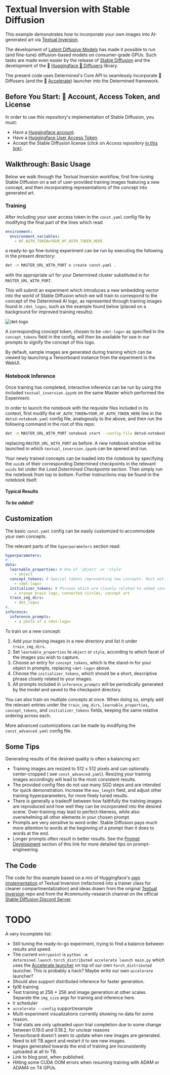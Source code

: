 # Textual Inversion with Stable Diffusion

This example demonstrates how to incorporate your own images into AI-generated art via
[Textual Inversion](https://textual-inversion.github.io).

The development of [Latent Diffusive Models](https://arxiv.org/abs/2112.10752) has made
it possible to run (and fine-tune) diffusion-based models on consumer-grade GPUs. Such tasks are
made even easier by the release
of [Stable Diffusion](https://stability.ai/blog/stable-diffusion-announcement) and the
development of the 🤗 [Huggingface 🧨 Diffusers](https://huggingface.co/docs/diffusers/index) library.

The present code uses Determined's Core API to seamlessly incorporate 🧨 Diffusers
(and the 🚀 [Accelerate](https://huggingface.co/docs/transformers/accelerate)) launcher into the
Determined framework.

## Before You Start: 🤗 Account, Access Token, and License

In order to use this repository's implementation of Stable Diffusion, you must:

* Have a [Huggingface account](https://huggingface.co/join).
* Have a [Huggingface User Access Token](https://huggingface.co/docs/hub/security-tokens).
* Accept the Stable Diffusion license (click on _Access
  repository_  [in this link)](https://huggingface.co/CompVis/stable-diffusion-v1-4).

## Walkthrough: Basic Usage

Below we walk through the Textual Inversion workflow, first fine-tuning Stable Diffusion on a set of
user-provided training images featuring a new concept, and then incorporating representations of the
concept into generated art.

### Training

After including your user access token in the `const.yaml` config file by modifying the final part
of the lines which read

```yaml
environment:
  environment_variables:
    - HF_AUTH_TOKEN=YOUR_HF_AUTH_TOKEN_HERE
```

a ready-to-go fine-tuning experiment can be run by executing the following in the present directory:

```bash
det -m MASTER_URL_WITH_PORT e create const.yaml .
```

with the appropriate url for your Determined cluster substituted in
for `MASTER_URL_WITH_PORT`.

This will submit an experiment which introduces a new embedding vector into the world of Stable
Diffusion which we will train to correspond to the concept of the Determined AI logo, as represented
through
training images found in `/det_logos`, such as the example found below (placed on a background for
improved training results):

![det-logo](./det_logos/on_a_dark_blue_oil_painting_of_ocean_waves.jpg)

A corresponding concept token, chosen to be `<det-logo>` as specified in the `concept_tokens` field
in the config, will then be available for use in our prompts to signify the concept of this logo.

By default, sample images are generated during training which can be viewed by launching a
Tensorboard instance from the experiment in the WebUI.

### Notebook Inference

Once training has completed, interactive inference can be run by using the included
`textual_inversion.ipynb` on the same Master which performed the Experiment.

In order to launch the
notebook with the requisite files included in its context, first modify
the `HF_AUTH_TOKEN=YOUR_HF_AUTH_TOKEN_HERE` line in the `detsd-notebook.yaml` config file,
analogously to the above, and then run the following command in the root of
this repo:

```bash
det -m MASTER_URL_WITH_PORT notebook start --config-file detsd-notebook.yaml --context .
```

replacing `MASTER_URL_WITH_PORT` as before. A new notebook window will be launched in which
`textual_inversion.ipynb` can be opened and run.

Your newly trained concepts can be loaded into the notebook by specifying the `uuid`s of their
corresponding Determined checkpoints in the relevant `uuids` list under the _Load Determined
Checkpoints_ section. Then simply run the notebook from top to bottom. Further instructions may be
found in the notebook itself.

#### Typical Results

***To be added!***

## Customization

The basic `const.yaml` config can be easily customized to accommodate your own concepts.

The relevant parts of the `hyperparameters` section read:

```yaml
hyperparameters:
#...
data:
  learnable_properties: # One of 'object' or 'style' 
    - object
  concept_tokens: # Special tokens representing new concepts. Must not exist in tokenizer.  
    - <det-logo>
  initializer_tokens: # Phrases which are closely related to added concepts.
    - orange brain logo, connected circles, concept art
  train_img_dirs:
    - det_logos
#...
inference:
  inference_prompts:
    - a photo of a <det-logo>
```

To train on a new concept:

1) Add your training images in a new directory and list it under `train_img_dirs`.
2) Set `learnable_properties` to `object` or `style`, according to which facet of the images you
   wish
   to capture.
3) Choose an entry for `concept_tokens`, which is the stand-in for your object in prompts,
   replacing `<det-logo>` above.
4) Choose the `initializer_tokens`, which should be a short, descriptive phrase closely related to
   your images.
5) All prompts included in `inference_prompts` will be periodically generated by the model and saved
   to the checkpoint directory.

You can also train on multiple concepts at once. When doing so, simply add the
relevant entries under the
`train_img_dirs`, `learnable_properties`, `concept_tokens`, and `initializer_tokens` fields,
keeping the same relative ordering across each.

More advanced customizations can be made by modifying the `const_advanced.yaml` config file.

## Some Tips

Generating results of the desired quality is often a balancing act:

* Training images are resized to 512 x 512 pixels and can optionally center-cropped (
  see `const_advanced.yaml`). Resizing your training images accordingly will lead to the most
  consistent results.
* The provided config files do not use many SGD steps and are intended for quick demonstration.
  Increase the `max_length` field, and adjust other training hyperparameters, for more finely tuned
  results.
* There is generally a tradeoff between how faithfully the training images are reproduced and how
  well they can be incorporated into the desired scene. Over-training may lead to perfect-likeness,
  while also overwhelming all other elements in your chosen prompt.
* Prompts are very sensitive to word order. Stable Diffusion pays much more attention to words at
  the
  beginning of a prompt than it does to words at the end.
* Longer prompts often result in better results. See
  the [Prompt Development](https://www.reddit.com/r/StableDiffusion/comments/xcq819/dreamers_guide_to_getting_started_w_stable/)
  section of this link for more detailed tips on prompt-engineering.

## The Code

The code for this example based on a mix of
Huggingface's [own implementation](https://github.com/huggingface/diffusers/tree/main/examples/textual_inversion)
of Textual Inversion (refactored into a trainer class for cleaner compartmentalization) and ideas
drawn from the original [Textual Inversion](https://github.com/rinongal/textual_inversion) repo and
from the #community-research channel on the
official [Stable Diffusion Discord Server](https://www.diffusion.gg).

# TODO

A very incomplete list:

* Still tuning the ready-to-go experiment, trying to find a balance between results and speed.
* The current `entrypoint`
  is `python -m determined.launch.torch_distributed accelerate launch main.py` which uses
  the [Accelerate launcher](https://huggingface.co/docs/transformers/accelerate) on top of
  our own `torch_distributed` launcher. This is probably a hack? Maybe write our own `accelerate`
  launcher?
* Should also support distributed inference for faster generation.
* fp16 training
* Test training at 256 * 256 and image generation at other scales. Separate the `img_size` args for
  training and inference here.
* lr scheduler
* `accelerate --config` support/example
* Multi-experiment visualizations currently showing no data for some reason.
* Trial stats are only uploaded upon trial completion due to some change between 0.19.0 and 0.19.2,
  for unclear reasons
* Tensorboard doesn't seem to update when new images are generated. Need to kill TB agent and
  restart it to see new images.
* Images generated towards the end of training are inconsistently uploaded at all to TB.
* Link to blog post, when published.
* Hitting some CUDA OOM errors when resuming training with ADAM or ADAM4 on T4 GPUs.
